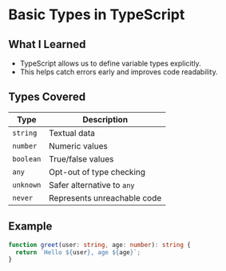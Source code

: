 # Basic Types in TypeScript

## What I Learned

- TypeScript allows us to define variable types explicitly.
- This helps catch errors early and improves code readability.

## Types Covered

| Type       | Description                          |
|------------|--------------------------------------|
| `string`   | Textual data                         |
| `number`   | Numeric values                       |
| `boolean`  | True/false values                    |
| `any`      | Opt-out of type checking             |
| `unknown`  | Safer alternative to `any`           |
| `never`    | Represents unreachable code          |

## Example

```ts
function greet(user: string, age: number): string {
  return `Hello ${user}, age ${age}`;
}
